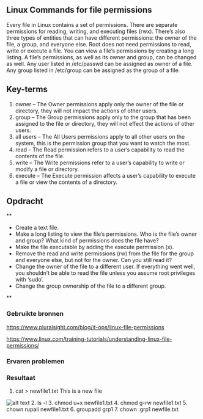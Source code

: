 ## Linux Commands for file permissions
Every file in Linux contains a set of permissions. There are separate permissions for reading, writing, and executing files (rwx). There’s also three types of entities that can have different permissions: the owner of the file, a group, and everyone else. Root does not need permissions to read, write or execute a file.
You can view a file’s permissions by creating a long listing. A file’s permissions, as well as its owner and group, can be changed as well.
Any user listed in /etc/passwd can be assigned as owner of a file.
Any group listed in /etc/group can be assigned as the group of a file.


## Key-terms

1. owner – The Owner permissions apply only the owner of the file or directory, they will not impact the actions of other users.
2. group – The Group permissions apply only to the group that has been assigned to the file or directory, they will not effect the actions of other users.
3. all users – The All Users permissions apply to all other users on the system, this is the permission group that you want to watch the most.
4. read – The Read permission refers to a user’s capability to read the contents of the file.
5. write – The Write permissions refer to a user’s capability to write or modify a file or directory.
6. execute – The Execute permission affects a user’s capability to execute a file or view the contents of a directory.
## Opdracht
**

- Create a text file.
- Make a long listing to view the file’s permissions. Who is the file’s owner and group? What kind of permissions does the file have?
- Make the file executable by adding the execute permission (x).
- Remove the read and write permissions (rw) from the file for the group and everyone else, but not for the owner. Can you still read it?
- Change the owner of the file to a different user. If everything went well, you shouldn’t be able to read the file unless you assume root privileges with ‘sudo’.
- Change the group ownership of the file to a different group.




**
### Gebruikte bronnen
https://www.pluralsight.com/blog/it-ops/linux-file-permissions

https://www.linux.com/training-tutorials/understanding-linux-file-permissions/


### Ervaren problemen


### Resultaat
1. cat > newfile1.txt
This is a new file

![alt text](https://user-images.githubusercontent.com/95618055/145082904-93a6a6ca-f285-456b-a487-cdd919e93440.png)
2. ls -l
3. chmod u+x newfile1.txt
4. chmod g-rw newfile1.txt
5. chown rupali newfile1.txt
6. groupadd grp1
7. chown :grp1 newfile.txt
